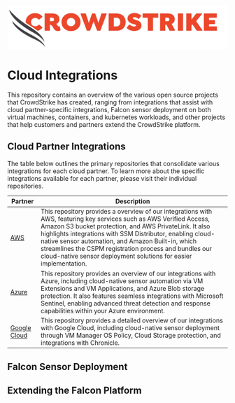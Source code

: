 ![](https://raw.githubusercontent.com/CrowdStrike/falconpy/main/docs/asset/cs-logo.png)

# Cloud Integrations

This repository contains an overview of the various open source projects that CrowdStrike has created, ranging from integrations that assist with cloud partner-specific integrations, Falcon sensor deployment on both virtual machines, containers, and kubernetes workloads, and other projects that help customers and partners extend the CrowdStrike platform.

## Cloud Partner Integrations

The table below outlines the primary repositories that consolidate various integrations for each cloud partner. To learn more about the specific integrations available for each partner, please visit their individual repositories.

| Partner | Description |
| ------- | ----------- |
| [AWS](https://github.com/CrowdStrike/Cloud-AWS) | This repository provides a  overview of our integrations with AWS, featuring key services such as AWS Verified Access, Amazon S3 bucket protection, and AWS PrivateLink. It also highlights integrations with SSM Distributor, enabling cloud-native sensor automation, and Amazon Built-in, which streamlines the CSPM registration process and bundles our cloud-native sensor deployment solutions for easier implementation. |
| [Azure](https://github.com/CrowdStrike/Cloud-Azure) | This repository provides an overview of our integrations with Azure, including cloud-native sensor automation via VM Extensions and VM Applications, and Azure Blob storage protection. It also features seamless integrations with Microsoft Sentinel, enabling advanced threat detection and response capabilities within your Azure environment.|
| [Google Cloud](https://github.com/CrowdStrike/Cloud-GCP) | This repository provides a detailed overview of our integrations with Google Cloud, including cloud-native sensor deployment through VM Manager OS Policy, Cloud Storage protection, and integrations with Chronicle.|

## Falcon Sensor Deployment

## Extending the Falcon Platform
